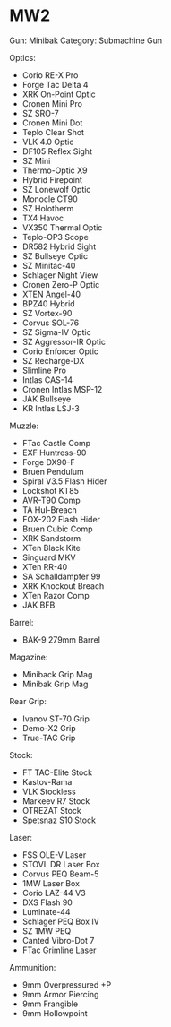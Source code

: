 # MW2

Gun: Minibak
Category: Submachine Gun

Optics:

- Corio RE-X Pro	
- Forge Tac Delta 4	
- XRK On-Point Optic
- Cronen Mini Pro	
- SZ SRO-7	
- Cronen Mini Dot
- Teplo Clear Shot	
- VLK 4.0 Optic	
- DF105 Reflex Sight
- SZ Mini	
- Thermo-Optic X9	
- Hybrid Firepoint
- SZ Lonewolf Optic	
- Monocle CT90	
- SZ Holotherm
- TX4 Havoc	
- VX350 Thermal Optic	
- Teplo-OP3 Scope
- DR582 Hybrid Sight	
- SZ Bullseye Optic	
- SZ Minitac-40
- Schlager Night View	
- Cronen Zero-P Optic	
- XTEN Angel-40
- BPZ40 Hybrid	
- SZ Vortex-90	
- Corvus SOL-76
- SZ Sigma-IV Optic	
- SZ Aggressor-IR Optic	
- Corio Enforcer Optic
- SZ Recharge-DX	
- Slimline Pro	
- Intlas CAS-14
- Cronen Intlas MSP-12	
- JAK Bullseye	
- KR Intlas LSJ-3

Muzzle:

- FTac Castle Comp	
- EXF Huntress-90	
- Forge DX90-F
- Bruen Pendulum	
- Spiral V3.5 Flash Hider	
- Lockshot KT85
- AVR-T90 Comp	
- TA Hul-Breach	
- FOX-202 Flash Hider
- Bruen Cubic Comp	
- XRK Sandstorm	
- XTen Black Kite
- Singuard MKV	
- XTen RR-40	
- SA Schalldampfer 99
- XRK Knockout Breach	
- XTen Razor Comp	
- JAK BFB

Barrel:

- BAK-9 279mm Barrel

Magazine:

- Miniback Grip Mag	
- Minibak Grip Mag

Rear Grip:

- Ivanov ST-70 Grip	
- Demo-X2 Grip	
- True-TAC Grip

Stock:

- FT TAC-Elite Stock	
- Kastov-Rama	
- VLK Stockless
- Markeev R7 Stock	
- OTREZAT Stock	
- Spetsnaz S10 Stock

Laser:

- FSS OLE-V Laser	
- STOVL DR Laser Box	
- Corvus PEQ Beam-5
- 1MW Laser Box	
- Corio LAZ-44 V3	
- DXS Flash 90
- Luminate-44	
- Schlager PEQ Box IV	
- SZ 1MW PEQ
- Canted Vibro-Dot 7	
- FTac Grimline Laser

Ammunition:

- 9mm Overpressured +P	
- 9mm Armor Piercing	
- 9mm Frangible
- 9mm Hollowpoint